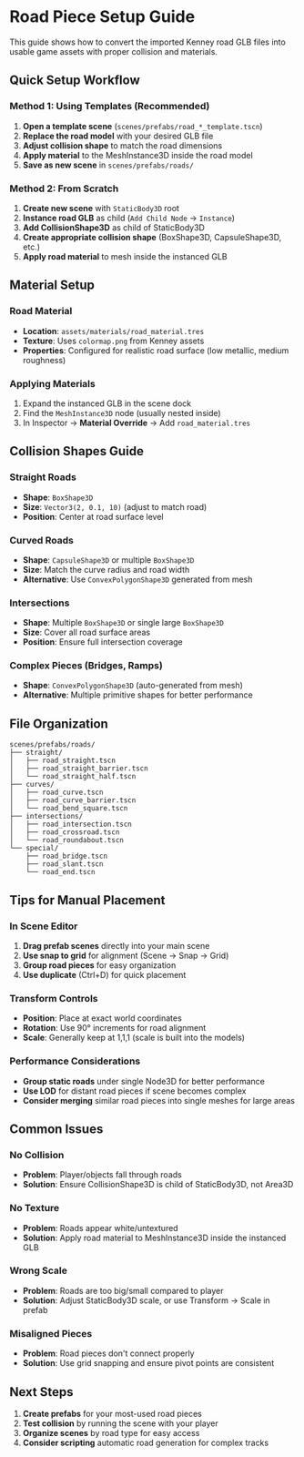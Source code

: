 # Road Piece Setup Guide

This guide shows how to convert the imported Kenney road GLB files into usable game assets with proper collision and materials.

## Quick Setup Workflow

### Method 1: Using Templates (Recommended)
1. **Open a template scene** (`scenes/prefabs/road_*_template.tscn`)
2. **Replace the road model** with your desired GLB file
3. **Adjust collision shape** to match the road dimensions
4. **Apply material** to the MeshInstance3D inside the road model
5. **Save as new scene** in `scenes/prefabs/roads/`

### Method 2: From Scratch
1. **Create new scene** with `StaticBody3D` root
2. **Instance road GLB** as child (`Add Child Node` → `Instance`)
3. **Add CollisionShape3D** as child of StaticBody3D
4. **Create appropriate collision shape** (BoxShape3D, CapsuleShape3D, etc.)
5. **Apply road material** to mesh inside the instanced GLB

## Material Setup

### Road Material
- **Location**: `assets/materials/road_material.tres`
- **Texture**: Uses `colormap.png` from Kenney assets
- **Properties**: Configured for realistic road surface (low metallic, medium roughness)

### Applying Materials
1. Expand the instanced GLB in the scene dock
2. Find the `MeshInstance3D` node (usually nested inside)
3. In Inspector → **Material Override** → Add `road_material.tres`

## Collision Shapes Guide

### Straight Roads
- **Shape**: `BoxShape3D`
- **Size**: `Vector3(2, 0.1, 10)` (adjust to match road)
- **Position**: Center at road surface level

### Curved Roads  
- **Shape**: `CapsuleShape3D` or multiple `BoxShape3D`
- **Size**: Match the curve radius and road width
- **Alternative**: Use `ConvexPolygonShape3D` generated from mesh

### Intersections
- **Shape**: Multiple `BoxShape3D` or single large `BoxShape3D`
- **Size**: Cover all road surface areas
- **Position**: Ensure full intersection coverage

### Complex Pieces (Bridges, Ramps)
- **Shape**: `ConvexPolygonShape3D` (auto-generated from mesh)
- **Alternative**: Multiple primitive shapes for better performance

## File Organization

```
scenes/prefabs/roads/
├── straight/
│   ├── road_straight.tscn
│   ├── road_straight_barrier.tscn
│   └── road_straight_half.tscn
├── curves/
│   ├── road_curve.tscn
│   ├── road_curve_barrier.tscn
│   └── road_bend_square.tscn
├── intersections/
│   ├── road_intersection.tscn
│   ├── road_crossroad.tscn
│   └── road_roundabout.tscn
└── special/
    ├── road_bridge.tscn
    ├── road_slant.tscn
    └── road_end.tscn
```

## Tips for Manual Placement

### In Scene Editor
1. **Drag prefab scenes** directly into your main scene
2. **Use snap to grid** for alignment (Scene → Snap → Grid)
3. **Group road pieces** for easy organization
4. **Use duplicate** (Ctrl+D) for quick placement

### Transform Controls
- **Position**: Place at exact world coordinates
- **Rotation**: Use 90° increments for road alignment
- **Scale**: Generally keep at 1,1,1 (scale is built into the models)

### Performance Considerations
- **Group static roads** under single Node3D for better performance
- **Use LOD** for distant road pieces if scene becomes complex
- **Consider merging** similar road pieces into single meshes for large areas

## Common Issues

### No Collision
- **Problem**: Player/objects fall through roads
- **Solution**: Ensure CollisionShape3D is child of StaticBody3D, not Area3D

### No Texture
- **Problem**: Roads appear white/untextured
- **Solution**: Apply road material to MeshInstance3D inside the instanced GLB

### Wrong Scale
- **Problem**: Roads are too big/small compared to player
- **Solution**: Adjust StaticBody3D scale, or use Transform → Scale in prefab

### Misaligned Pieces
- **Problem**: Road pieces don't connect properly
- **Solution**: Use grid snapping and ensure pivot points are consistent

## Next Steps

1. **Create prefabs** for your most-used road pieces
2. **Test collision** by running the scene with your player
3. **Organize scenes** by road type for easy access
4. **Consider scripting** automatic road generation for complex tracks 